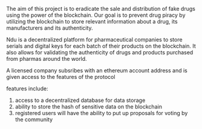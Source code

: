 The aim of this project is to eradicate the sale and distribution of fake drugs using the power of the blockchain. Our goal is to prevent drug piracy by utilizing the blockchain to store relevant information about a drug, its manufacturers and its authenticity.


Ndu is a decentralized platform for pharmaceutical companies to store serials and digital keys for each batch of their products on the blockchain.
It also allows for validating the authenticity of drugs and products purchased from pharmas around the world.

A licensed company subsribes with an ethereum account address and is given access to the features of the protocol

features include:
1. access to a decentralized database for  data storage
2. ability to store the hash of sensitive data on the blockchain
3. registered users will have the ability to put up proposals for voting by the community
 
